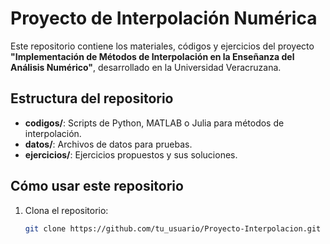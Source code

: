 # Proyecto de Interpolación Numérica

Este repositorio contiene los materiales, códigos y ejercicios del proyecto **"Implementación de Métodos de Interpolación en la Enseñanza del Análisis Numérico"**, desarrollado en la Universidad Veracruzana.

## Estructura del repositorio

- **codigos/**: Scripts de Python, MATLAB o Julia para métodos de interpolación.
- **datos/**: Archivos de datos para pruebas.
- **ejercicios/**: Ejercicios propuestos y sus soluciones.

## Cómo usar este repositorio

1. Clona el repositorio:
   ```bash
   git clone https://github.com/tu_usuario/Proyecto-Interpolacion.git
